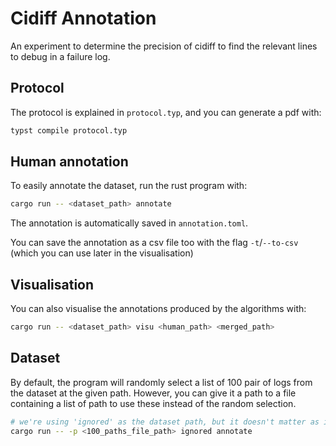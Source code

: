 # Cidiff Annotation 

An experiment to determine the precision of cidiff to find the relevant lines to debug in a failure log.

## Protocol
The protocol is explained in `protocol.typ`, and you can generate a pdf with:

```sh
typst compile protocol.typ
```

## Human annotation

To easily annotate the dataset, run the rust program with:

```sh
cargo run -- <dataset_path> annotate
```

The annotation is automatically saved in `annotation.toml`.

You can save the annotation as a csv file too with the flag `-t`/`--to-csv` (which you can use later in the visualisation)

## Visualisation

You can also visualise the annotations produced by the algorithms with:

```sh
cargo run -- <dataset_path> visu <human_path> <merged_path>
```

## Dataset

By default, the program will randomly select a list of 100 pair of logs from the dataset at the given path.
However, you can give it a path to a file containing a list of path to use these instead of the random selection.

```sh
# we're using 'ignored' as the dataset path, but it doesn't matter as it will not be used when '-p' is used
cargo run -- -p <100_paths_file_path> ignored annotate
```
